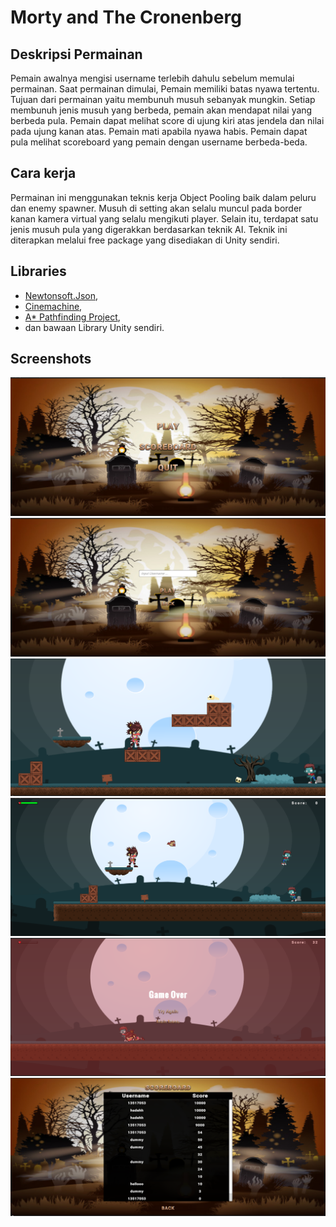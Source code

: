 # Morty and The Cronenberg

## Deskripsi Permainan
Pemain awalnya mengisi username terlebih dahulu sebelum memulai permainan. Saat permainan dimulai, Pemain memiliki batas nyawa tertentu. Tujuan dari permainan yaitu membunuh musuh sebanyak mungkin. Setiap membunuh jenis musuh yang berbeda, pemain akan mendapat nilai yang berbeda pula. Pemain dapat melihat score di ujung kiri atas jendela dan nilai pada ujung kanan atas. Pemain mati apabila nyawa habis. Pemain dapat pula melihat scoreboard yang pemain dengan username berbeda-beda.

## Cara kerja
Permainan ini menggunakan teknis kerja Object Pooling baik dalam peluru dan enemy spawner. Musuh di setting akan selalu muncul pada border kanan kamera virtual yang selalu mengikuti player. Selain itu, terdapat satu jenis musuh pula yang digerakkan berdasarkan teknik AI. Teknik ini diterapkan melalui free package yang disediakan di Unity sendiri.

## Libraries
- [Newtonsoft.Json](https://github.com/JamesNK/Newtonsoft.Json),
- [Cinemachine](https://unity.com/unity/features/editor/art-and-design/cinemachine),
- [A* Pathfinding Project](https://arongranberg.com/astar/),
- dan bawaan Library Unity sendiri.

## Screenshots
![Main Menu](/screenshots/MainMenu.PNG "Tampilan Utama")
![Input Username](/screenshots/InputUsername.PNG "Masukkan username")
![Play Scene](/screenshots/PlayScene.PNG "Play Kuy !")
![Play Scene 2](/screenshots/PlayScene_2.PNG "Play Kuy !!")
![Dead Scene](/screenshots/DeadScene.PNG "Die lahh")
![Scoreboard](/screenshots/Scoreboard.PNG "Cek peringkat")